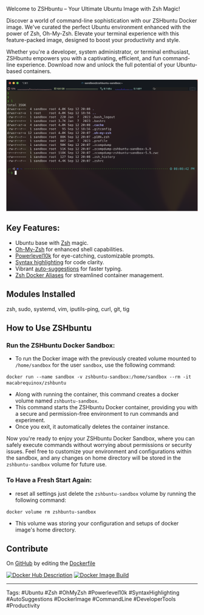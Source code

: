 Welcome to ZSHbuntu – Your Ultimate Ubuntu Image with Zsh Magic!

Discover a world of command-line sophistication with our ZSHbuntu Docker image. We've curated the perfect Ubuntu environment enhanced with the power of Zsh, Oh-My-Zsh. Elevate your terminal experience with this feature-packed image, designed to boost your productivity and style.

Whether you're a developer, system administrator, or terminal enthusiast, ZSHbuntu empowers you with a captivating, efficient, and fun command-line experience. Download now and unlock the full potential of your Ubuntu-based containers.

<img src="https://raw.githubusercontent.com/snigdhasjg/docker-images/main/zshbuntu/docs/terminal.png" width="512" alt="Terminal Example">

## Key Features:

- Ubuntu base with [Zsh](https://en.wikipedia.org/wiki/Z_shell) magic.
- [Oh-My-Zsh](https://ohmyz.sh) for enhanced shell capabilities.
- [Powerlevel10k](https://github.com/romkatv/powerlevel10k) for eye-catching, customizable prompts.
- [Syntax highlighting](https://github.com/zsh-users/zsh-syntax-highlighting) for code clarity.
- Vibrant [auto-suggestions](https://github.com/zsh-users/zsh-autosuggestions) for faster typing.
- [Zsh Docker Aliases](https://github.com/akarzim/zsh-docker-aliases) for streamlined container management.

## Modules Installed
zsh, sudo, systemd, vim, iputils-ping, curl, git, tig

## How to Use ZSHbuntu

### Run the ZSHbuntu Docker Sandbox:
- To run the Docker image with the previously created volume mounted to `/home/sandbox` for the user `sandbox`, use the following command:
```shell
docker run --name sandbox -v zshbuntu-sandbox:/home/sandbox --rm -it macabrequinox/zshbuntu
```
- Along with running the container, this command creates a docker volume named `zshbuntu-sandbox`.
- This command starts the ZSHbuntu Docker container, providing you with a secure and permission-free environment to run commands and experiment.
- Once you exit, it automatically deletes the container instance.

Now you're ready to enjoy your ZSHbuntu Docker Sandbox, where you can safely execute commands without worrying about permissions or security issues. 
Feel free to customize your environment and configurations within the sandbox, and any changes on home directory will be stored in the `zshbuntu-sandbox` volume for future use.

### To Have a Fresh Start Again:
- reset all settings just delete the `zshbuntu-sandbox` volume by running the following command:
```shell
docker volume rm zshbuntu-sandbox
```
- This volume was storing your configuration and setups of docker image's home directory.

## Contribute
On [GitHub](https://github.com/snigdhasjg/docker-images/tree/main/zshbuntu) by editing the [Dockerfile](https://github.com/snigdhasjg/docker-images/tree/main/zshbuntu/Dockerfile)

[![Docker Hub Description](https://github.com/snigdhasjg/docker-images/actions/workflows/docker-hub-description.yml/badge.svg)](https://github.com/snigdhasjg/docker-images/actions/workflows/docker-hub-description.yml)
[![Docker Image Build](https://github.com/snigdhasjg/docker-images/actions/workflows/docker-image-build.yml/badge.svg)](https://github.com/snigdhasjg/docker-images/actions/workflows/docker-image-build.yml)

---
Tags: #Ubuntu #Zsh #OhMyZsh #Powerlevel10k #SyntaxHighlighting #AutoSuggestions #DockerImage #CommandLine #DeveloperTools #Productivity